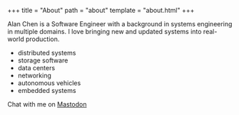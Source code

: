 +++
title = "About"
path = "about"
template = "about.html"
+++

Alan Chen is a Software Engineer with a background in systems engineering in multiple domains. I love bringing new and updated systems into real-world production.

- distributed systems
- storage software
- data centers
- networking
- autonomous vehicles
- embedded systems

Chat with me on <a rel="me" href="https://fosstodon.org/@digikata">Mastodon</a>
